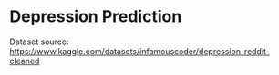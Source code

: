 # Depression Prediction

Dataset source: <https://www.kaggle.com/datasets/infamouscoder/depression-reddit-cleaned>
